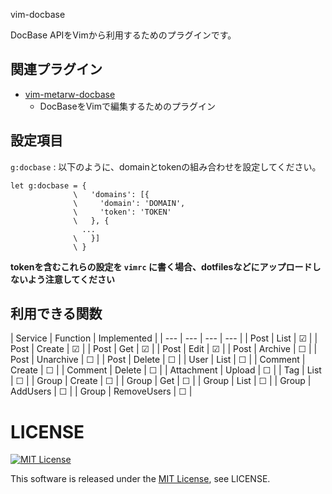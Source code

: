  vim-docbase

DocBase APIをVimから利用するためのプラグインです。

## 関連プラグイン

* [vim-metarw-docbase](https://github.com/kyoh86/vim-metarw-docbase)
    * DocBaseをVimで編集するためのプラグイン

## 設定項目

`g:docbase` : 以下のように、domainとtokenの組み合わせを設定してください。

```vim
let g:docbase = {
              \   'domains': [{
              \     'domain': 'DOMAIN',
              \     'token': 'TOKEN'
              \   }, {
                ...
              \   }]
              \ }
```

**tokenを含むこれらの設定を `vimrc` に書く場合、dotfilesなどにアップロードしないよう注意してください**

## 利用できる関数

| Service | Function | Implemented |
| --- | --- | --- | --- |
| Post | List | ☑ |
| Post | Create | ☑ |
| Post | Get | ☑ |
| Post | Edit | ☑ |
| Post | Archive | ☐ |
| Post | Unarchive | ☐ |
| Post | Delete | ☐ |
| User | List | ☐ |
| Comment | Create | ☐ |
| Comment | Delete | ☐ |
| Attachment | Upload | ☐ |
| Tag | List | ☐ |
| Group | Create | ☐ |
| Group | Get | ☐ |
| Group | List | ☐ |
| Group | AddUsers | ☐ |
| Group | RemoveUsers | ☐ |

# LICENSE

[![MIT License](http://img.shields.io/badge/license-MIT-blue.svg)](http://www.opensource.org/licenses/MIT)

This software is released under the [MIT License](http://www.opensource.org/licenses/MIT), see LICENSE.
